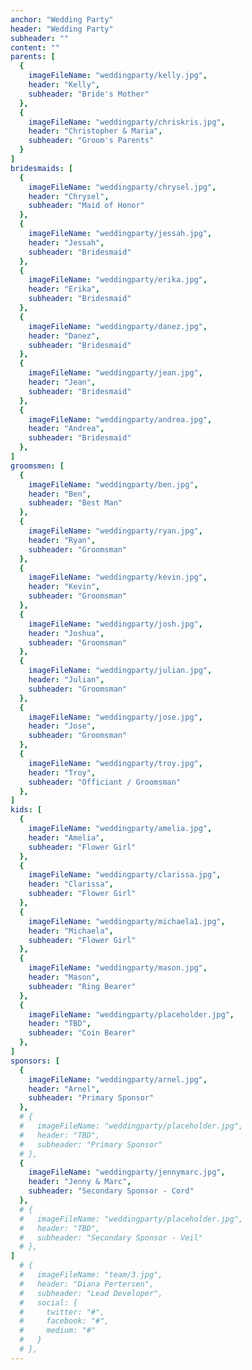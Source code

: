 ```yaml
---
anchor: "Wedding Party"
header: "Wedding Party"
subheader: ""
content: ""
parents: [
  {
    imageFileName: "weddingparty/kelly.jpg",
    header: "Kelly",
    subheader: "Bride's Mother"
  },
  {
    imageFileName: "weddingparty/chriskris.jpg",
    header: "Christopher & Maria",
    subheader: "Groom's Parents"
  }
]
bridesmaids: [
  {
    imageFileName: "weddingparty/chrysel.jpg",
    header: "Chrysel",
    subheader: "Maid of Honor"
  },
  {
    imageFileName: "weddingparty/jessah.jpg",
    header: "Jessah",
    subheader: "Bridesmaid"
  },
  {
    imageFileName: "weddingparty/erika.jpg",
    header: "Erika",
    subheader: "Bridesmaid"
  },
  {
    imageFileName: "weddingparty/danez.jpg",
    header: "Danez",
    subheader: "Bridesmaid"
  },
  {
    imageFileName: "weddingparty/jean.jpg",
    header: "Jean",
    subheader: "Bridesmaid"
  },
  {
    imageFileName: "weddingparty/andrea.jpg",
    header: "Andrea",
    subheader: "Bridesmaid"
  },
]
groomsmen: [
  {
    imageFileName: "weddingparty/ben.jpg",
    header: "Ben",
    subheader: "Best Man"
  },
  {
    imageFileName: "weddingparty/ryan.jpg",
    header: "Ryan",
    subheader: "Groomsman"
  },
  {
    imageFileName: "weddingparty/kevin.jpg",
    header: "Kevin",
    subheader: "Groomsman"
  },
  {
    imageFileName: "weddingparty/josh.jpg",
    header: "Joshua",
    subheader: "Groomsman"
  },
  {
    imageFileName: "weddingparty/julian.jpg",
    header: "Julian",
    subheader: "Groomsman"
  },
  {
    imageFileName: "weddingparty/jose.jpg",
    header: "Jose",
    subheader: "Groomsman"
  },
  {
    imageFileName: "weddingparty/troy.jpg",
    header: "Troy",
    subheader: "Officiant / Groomsman"
  },
]
kids: [
  {
    imageFileName: "weddingparty/amelia.jpg",
    header: "Amelia",
    subheader: "Flower Girl"
  },
  {
    imageFileName: "weddingparty/clarissa.jpg",
    header: "Clarissa",
    subheader: "Flower Girl"
  },
  {
    imageFileName: "weddingparty/michaela1.jpg",
    header: "Michaela",
    subheader: "Flower Girl"
  },
  {
    imageFileName: "weddingparty/mason.jpg",
    header: "Mason",
    subheader: "Ring Bearer"
  },
  {
    imageFileName: "weddingparty/placeholder.jpg",
    header: "TBD",
    subheader: "Coin Bearer"
  },
]
sponsors: [
  {
    imageFileName: "weddingparty/arnel.jpg",
    header: "Arnel",
    subheader: "Primary Sponsor"
  },
  # {
  #   imageFileName: "weddingparty/placeholder.jpg",
  #   header: "TBD",
  #   subheader: "Primary Sponsor"
  # },
  {
    imageFileName: "weddingparty/jennymarc.jpg",
    header: "Jenny & Marc",
    subheader: "Secondary Sponsor - Cord"
  },
  # {
  #   imageFileName: "weddingparty/placeholder.jpg",
  #   header: "TBD",
  #   subheader: "Secondary Sponsor - Veil"
  # },
]
  # {
  #   imageFileName: "team/3.jpg",
  #   header: "Diana Pertersen",
  #   subheader: "Lead Developer",
  #   social: {
  #     twitter: "#",
  #     facebook: "#",
  #     medium: "#"
  #   }
  # },
---
```


